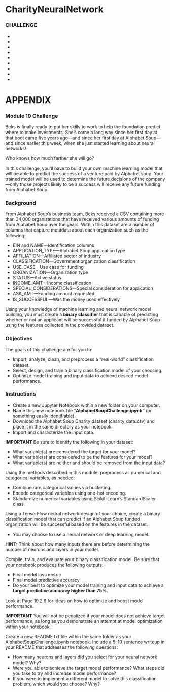 # CharityNeuralNetwork

### CHALLENGE


-
-
-
-
-
-
-
-
-
# APPENDIX

### Module 19 Challenge
Beks is finally ready to put her skills to work to help the foundation predict where to make investments. She’s come a long way since her first day at that boot camp five years ago—and since her first day at Alphabet Soup—and since earlier this week, when she just started learning about neural networks!

Who knows how much farther she will go?

In this challenge, you’ll have to build your own machine learning model that will be able to predict the success of a venture paid by Alphabet soup. Your trained model will be used to determine the future decisions of the company—only those projects likely to be a success will receive any future funding from Alphabet Soup.

### Background
From Alphabet Soup’s business team, Beks received a CSV containing more than 34,000 organizations that have received various amounts of funding from Alphabet Soup over the years. Within this dataset are a number of columns that capture metadata about each organization such as the following:

- EIN and NAME—Identification columns
- APPLICATION_TYPE—Alphabet Soup application type
- AFFILIATION—Affiliated sector of industry
- CLASSIFICATION—Government organization classification
- USE_CASE—Use case for funding
- ORGANIZATION—Organization type
- STATUS—Active status
- INCOME_AMT—Income classification
- SPECIAL_CONSIDERATIONS—Special consideration for application
- ASK_AMT—Funding amount requested
- IS_SUCCESSFUL—Was the money used effectively

Using your knowledge of machine learning and neural network model building, you must create a **binary classifier** that is capable of predicting whether or not an applicant will be successful if funded by Alphabet Soup using the features collected in the provided dataset.

### Objectives
The goals of this challenge are for you to:

- Import, analyze, clean, and preprocess a “real-world” classification dataset.
- Select, design, and train a binary classification model of your choosing.
- Optimize model training and input data to achieve desired model performance.

### Instructions
- Create a new Jupyter Notebook within a new folder on your computer. 
- Name this new notebook file **“AlphabetSoupChallenge.ipynb”** (or something easily identifiable).
- Download the Alphabet Soup Charity dataset (charity_data.csv) and place it in the same directory as your notebook.
- Import and characterize the input data.

**IMPORTANT**
Be sure to identify the following in your dataset:

- What variable(s) are considered the target for your model?
- What variable(s) are considered to be the features for your model?
- What variable(s) are neither and should be removed from the input data?

Using the methods described in this module, preprocess all numerical and categorical variables, as needed:
- Combine rare categorical values via bucketing.
- Encode categorical variables using one-hot encoding.
- Standardize numerical variables using Scikit-Learn’s StandardScaler class.

Using a TensorFlow neural network design of your choice, create a binary classification model that can predict if an Alphabet Soup funded organization will be successful based on the features in the dataset.
- You may choose to use a neural network or deep learning model.

**HINT:**
Think about how many inputs there are before determining the number of neurons and layers in your model.

Compile, train, and evaluate your binary classification model. Be sure that your notebook produces the following outputs:
- Final model loss metric
- Final model predictive accuracy
- Do your best to optimize your model training and input data to achieve a **target predictive accuracy higher than 75%**.

Look at Page 19.2.6 for ideas on how to optimize and boost model performance.

**IMPORTANT**
You will not be penalized if your model does not achieve target performance, as long as you demonstrate an attempt at model optimization within your notebook.

Create a new README.txt file within the same folder as your AlphabetSoupChallenge.ipynb notebook. Include a 5–10 sentence writeup in your README that addresses the following questions:
- How many neurons and layers did you select for your neural network model? Why?
- Were you able to achieve the target model performance? What steps did you take to try and increase model performance?
- If you were to implement a different model to solve this classification problem, which would you choose? Why?
